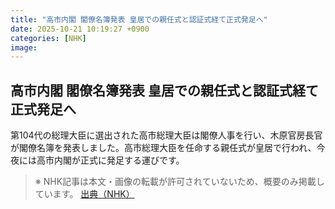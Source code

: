 ```yaml
---
title: "高市内閣 閣僚名簿発表 皇居での親任式と認証式経て正式発足へ"
date: 2025-10-21 10:19:27 +0900
categories: [NHK]
image: 
---
```

## 高市内閣 閣僚名簿発表 皇居での親任式と認証式経て正式発足へ

第104代の総理大臣に選出された高市総理大臣は閣僚人事を行い、木原官房長官が閣僚名簿を発表しました。高市総理大臣を任命する親任式が皇居で行われ、今夜には高市内閣が正式に発足する運びです。

> ※ NHK記事は本文・画像の転載が許可されていないため、概要のみ掲載しています。
[出典（NHK）](http://www3.nhk.or.jp/news/html/20251021/k10014954521000.html)

